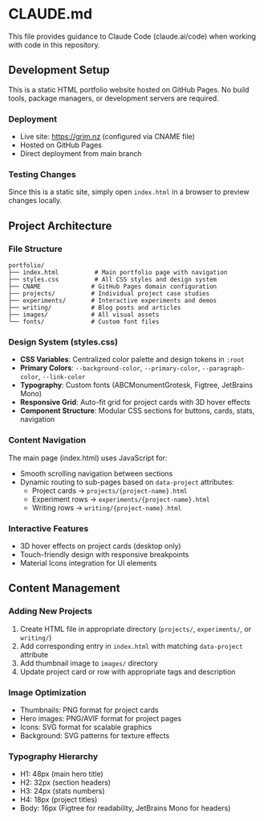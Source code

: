 # CLAUDE.md

This file provides guidance to Claude Code (claude.ai/code) when working with code in this repository.

## Development Setup

This is a static HTML portfolio website hosted on GitHub Pages. No build tools, package managers, or development servers are required.

### Deployment
- Live site: https://grim.nz (configured via CNAME file)
- Hosted on GitHub Pages
- Direct deployment from main branch

### Testing Changes
Since this is a static site, simply open `index.html` in a browser to preview changes locally.

## Project Architecture

### File Structure
```
portfolio/
├── index.html          # Main portfolio page with navigation
├── styles.css          # All CSS styles and design system
├── CNAME              # GitHub Pages domain configuration
├── projects/          # Individual project case studies
├── experiments/       # Interactive experiments and demos
├── writing/           # Blog posts and articles
├── images/            # All visual assets
└── fonts/             # Custom font files
```

### Design System (styles.css)
- **CSS Variables**: Centralized color palette and design tokens in `:root`
- **Primary Colors**: `--background-color`, `--primary-color`, `--paragraph-color`, `--link-color`
- **Typography**: Custom fonts (ABCMonumentGrotesk, Figtree, JetBrains Mono)
- **Responsive Grid**: Auto-fit grid for project cards with 3D hover effects
- **Component Structure**: Modular CSS sections for buttons, cards, stats, navigation

### Content Navigation
The main page (index.html) uses JavaScript for:
- Smooth scrolling navigation between sections
- Dynamic routing to sub-pages based on `data-project` attributes:
  - Project cards → `projects/{project-name}.html`
  - Experiment rows → `experiments/{project-name}.html`
  - Writing rows → `writing/{project-name}.html`

### Interactive Features
- 3D hover effects on project cards (desktop only)
- Touch-friendly design with responsive breakpoints
- Material Icons integration for UI elements

## Content Management

### Adding New Projects
1. Create HTML file in appropriate directory (`projects/`, `experiments/`, or `writing/`)
2. Add corresponding entry in `index.html` with matching `data-project` attribute
3. Add thumbnail image to `images/` directory
4. Update project card or row with appropriate tags and description

### Image Optimization
- Thumbnails: PNG format for project cards
- Hero images: PNG/AVIF format for project pages
- Icons: SVG format for scalable graphics
- Background: SVG patterns for texture effects

### Typography Hierarchy
- H1: 48px (main hero title)
- H2: 32px (section headers)
- H3: 24px (stats numbers)
- H4: 18px (project titles)
- Body: 16px (Figtree for readability, JetBrains Mono for headers)